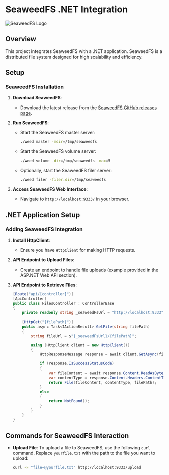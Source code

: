 # SeaweedFS .NET Integration

![SeaweedFS Logo](https://www.google.com/url?sa=i&url=https%3A%2F%2Fgithub.com%2Fseaweedfs%2Fseaweedfs&psig=AOvVaw3RRbEjr3ixgH72LUFhEvap&ust=1722323939899000&source=images&cd=vfe&opi=89978449&ved=0CBEQjRxqFwoTCIDFruTay4cDFQAAAAAdAAAAABAR)

## Overview
This project integrates SeaweedFS with a .NET application. SeaweedFS is a distributed file system designed for high scalability and efficiency.

## Setup

### SeaweedFS Installation
1. **Download SeaweedFS**:
   - Download the latest release from the [SeaweedFS GitHub releases page](https://github.com/chrislusf/seaweedfs/releases).

2. **Run SeaweedFS**:
   - Start the SeaweedFS master server:
     ```bash
     ./weed master -mdir=/tmp/seaweedfs
     ```
   - Start the SeaweedFS volume server:
     ```bash
     ./weed volume -dir=/tmp/seaweedfs -max=5
     ```
   - Optionally, start the SeaweedFS filer server:
     ```bash
     ./weed filer -filer.dir=/tmp/seaweedfs
     ```

3. **Access SeaweedFS Web Interface**:
   - Navigate to `http://localhost:9333/` in your browser.

## .NET Application Setup

### Adding SeaweedFS Integration

1. **Install HttpClient**:
   - Ensure you have `HttpClient` for making HTTP requests.

2. **API Endpoint to Upload Files**:
   - Create an endpoint to handle file uploads (example provided in the ASP.NET Web API section).

3. **API Endpoint to Retrieve Files**:
   ```csharp
   [Route("api/[controller]")]
   [ApiController]
   public class FilesController : ControllerBase
   {
       private readonly string _seaweedFsUrl = "http://localhost:9333";

       [HttpGet("{filePath}")]
       public async Task<IActionResult> GetFile(string filePath)
       {
           string fileUrl = $"{_seaweedFsUrl}/{filePath}";

           using (HttpClient client = new HttpClient())
           {
               HttpResponseMessage response = await client.GetAsync(fileUrl);

               if (response.IsSuccessStatusCode)
               {
                   var fileContent = await response.Content.ReadAsByteArrayAsync();
                   var contentType = response.Content.Headers.ContentType.ToString();
                   return File(fileContent, contentType, filePath);
               }
               else
               {
                   return NotFound();
               }
           }
       }
   }
   
## Commands for SeaweedFS Interaction

- **Upload File**:
  To upload a file to SeaweedFS, use the following `curl` command. Replace `yourfile.txt` with the path to the file you want to upload:
  ```bash
  curl -F "file=@yourfile.txt" http://localhost:9333/upload

  
